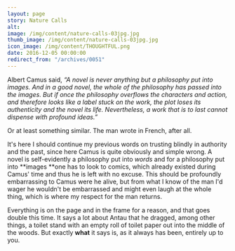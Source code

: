 ```yaml
---
layout: page
story: Nature Calls
alt:
image: /img/content/nature-calls-03jpg.jpg
thumb_image: /img/content/nature-calls-03jpg.jpg
icon_image: /img/content/THOUGHTFUL.png
date: 2016-12-05 00:00:00
redirect_from: "/archives/0051"
---
```



Albert Camus said, *“A novel is never anything but a philosophy put into images. And in a good novel, the whole of the philosophy has passed into the images. But if once the philosophy overflows the characters and action, and therefore looks like a label stuck on the work, the plot loses its authenticity and the novel its life. Nevertheless, a work that is to last cannot dispense with profound ideas.”*

Or at least something similar. The man wrote in French, after all.

It's here I should continue my previous words on trusting blindly in authority and the past, since here Camus is quite obviously and simple wrong. A novel is self-evidently a philosophy put into *words*&nbsp;and for a philosophy put into **images&nbsp;**one has to look to comics, which already existed during Camus' time and thus he is left with no excuse. This should be profoundly embarrassing to Camus were he alive, but from what I know of the man I'd wager he wouldn't be embarrassed and might even laugh at the whole thing, which is where my respect for the man returns.

Everything is on the page and in the frame for a reason, and that goes double this time. It says a lot about Antau that he dragged, among other things, a toilet stand with an empty roll of toilet paper out into the middle of the woods. But exactly **what**&nbsp;it says is, as it always has been, entirely up to you.
